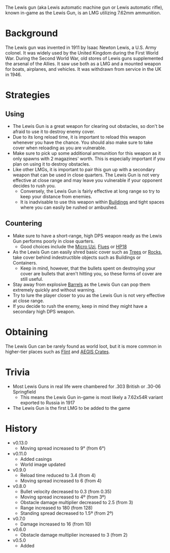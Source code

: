 The Lewis gun (aka Lewis automatic machine gun or Lewis automatic rifle), known in-game as the Lewis Gun, is an LMG utilizing 7.62mm ammunition.

# Background

The Lewis gun was invented in 1911 by Isaac Newton Lewis, a U.S. Army colonel. It was widely used by the United Kingdom during the First World War. During the Second World War, old stores of Lewis guns supplemented the arsenal of the Allies. It saw use both as a LMG and a mounted weapon for boats, airplanes, and vehicles. It was withdrawn from service in the UK in 1946.

# Strategies

## Using

- The Lewis Gun is a great weapon for clearing out obstacles, so don't be afraid to use it to destroy enemy cover.
- Due to its long reload time, it is important to reload this weapon whenever you have the chance. You should also make sure to take cover when reloading as you are vulnerable.
- Make sure to pick up some additional ammunition for this weapon as it only spawns with 2 magazines' worth. This is especially important if you plan on using it to destroy obstacles.
- Like other LMGs, it is important to pair this gun up with a secondary weapon that can be used in close quarters. The Lewis Gun is not very effective at close range and may leave you vulnerable if your opponent decides to rush you.
  - Conversely, the Lewis Gun is fairly effective at long range so try to keep your distance from enemies.
  - It is inadvisable to use this weapon within [Buildings](/buildings) and tight spaces where you can easily be rushed or ambushed.

## Countering

- Make sure to have a short-range, high DPS weapon ready as the Lewis Gun performs poorly in close quarters.
  - Good choices include the [Micro Uzi](/weapons/guns/micro_uzi), [Flues](/weapons/guns/flues) or [HP18](/weapons/guns/hp18)
- As the Lewis Gun can easily shred basic cover such as [Trees](/obstacles/tree) or [Rocks](/obstacles/rock), take cover behind indestructible objects such as Buildings or Containers.
  - Keep in mind, however, that the bullets spent on destroying your cover are bullets that aren't hitting you, so these forms of cover are still useful.
- Stay away from explosive [Barrels](/obstacles/barrel) as the Lewis Gun can pop them extremely quickly and without warning.
- Try to lure the player closer to you as the Lewis Gun is not very effective at close range.
- If you decide to rush the enemy, keep in mind they might have a secondary high DPS weapon.

# Obtaining

The Lewis Gun can be rarely found as world loot, but it is more common in higher-tier places such as [Flint](/obstacles/flint_crate) and [AEGIS Crates](/obstacles/aegis_crate).

<Obtaining item="lewis_gun" />

# Trivia

- Most Lewis Guns in real life were chambered for .303 British or .30-06 Springfield
  - This means the Lewis Gun in-game is most likely a 7.62x54R variant exported to Russia in 1917
- The Lewis Gun is the first LMG to be added to the game

# History

- v0.13.0
  - Moving spread increased to 9° (from 6°)
- v0.11.0
  - Added casings
  - World image updated
- v0.9.0
  - Reload time reduced to 3.4 (from 4)
  - Moving spread increased to 6 (from 4)
- v0.8.0
  - Bullet velocity decreased to 0.3 (from 0.35)
  - Moving spread increased to 4º (from 3º)
  - Obstacle damage multiplier decreased to 2.5 (from 3)
  - Range increased to 180 (from 128)
  - Standing spread decreased to 1.5º (from 2º)
- v0.7.0
  - Damage increased to 16 (from 10)
- v0.6.0
  - Obstacle damage multiplier increased to 3 (from 2)
- v0.5.0
  - Added
